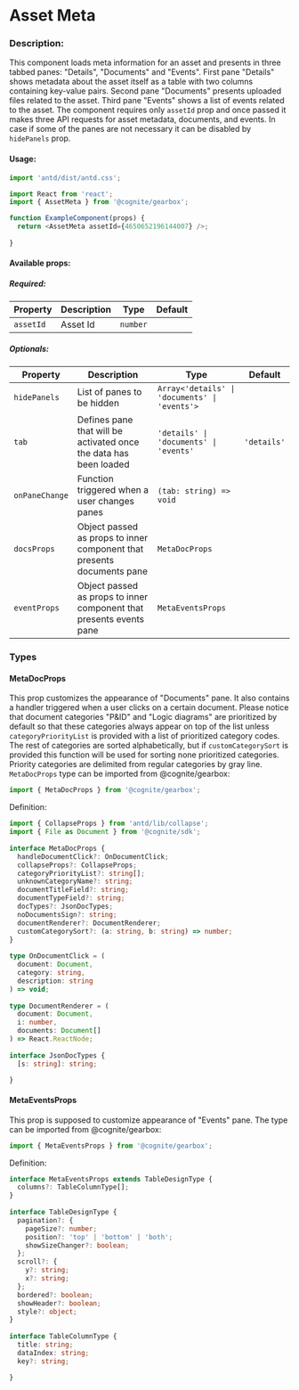 # Asset Meta

<!-- STORY -->

### Description:

This component loads meta information for an asset and presents in three tabbed panes: "Details", "Documents" and "Events".
First pane "Details" shows metadata about the asset itself as a table with two columns containing key-value pairs.
Second pane "Documents" presents uploaded files related to the asset. Third pane "Events" shows a list of events related to the asset.
The component requires only `assetId` prop and once passed it makes three API requests for asset metadata, documents, and events.
In case if some of the panes are not necessary it can be disabled by `hidePanels` prop.

#### Usage:

```typescript jsx
import 'antd/dist/antd.css';

import React from 'react';
import { AssetMeta } from '@cognite/gearbox';

function ExampleComponent(props) {
  return <AssetMeta assetId={4650652196144007} />;
  
}
```

#### Available props:

##### Required:

| Property  | Description | Type     | Default |
| --------- | ----------- | -------- | ------- |
| `assetId` | Asset Id    | `number` |         |

##### Optionals:

| Property       | Description                                                            | Type                                          | Default     |
| -------------- | ---------------------------------------------------------------------- | --------------------------------------------- | ----------- |
| `hidePanels`   | List of panes to be hidden                                             | `Array<'details' \| 'documents' \| 'events'>` |             |
| `tab`          | Defines pane that will be activated once the data has been loaded      | `'details' \| 'documents' \| 'events'`        | `'details'` |
| `onPaneChange` | Function triggered when a user changes panes                           | `(tab: string) => void`                       |             |
| `docsProps`    | Object passed as props to inner component that presents documents pane | `MetaDocProps`                                |             |
| `eventProps`   | Object passed as props to inner component that presents events pane    | `MetaEventsProps`                             |             |

### Types

#### MetaDocProps
This prop customizes the appearance of "Documents" pane.
It also contains a handler triggered when a user clicks on a certain document.
Please notice that document categories "P&ID" and "Logic diagrams" are prioritized by default 
so that these categories always appear on top of the list unless `categoryPriorityList` 
is provided with a list of prioritized category codes. The rest of categories are sorted alphabetically, 
but if `customCategorySort` is provided this function will be used for sorting none prioritized categories.
Priority categories are delimited from regular categories by gray line.
`MetaDocProps` type can be imported from @cognite/gearbox:

```typescript
import { MetaDocProps } from '@cognite/gearbox';
```

Definition:

```typescript
import { CollapseProps } from 'antd/lib/collapse';
import { File as Document } from '@cognite/sdk';
 
interface MetaDocProps {
  handleDocumentClick?: OnDocumentClick;
  collapseProps?: CollapseProps;
  categoryPriorityList?: string[];
  unknownCategoryName?: string;
  documentTitleField?: string;
  documentTypeField?: string;
  docTypes?: JsonDocTypes;
  noDocumentsSign?: string;
  documentRenderer?: DocumentRenderer;
  customCategorySort?: (a: string, b: string) => number;
}
  
type OnDocumentClick = (
  document: Document,
  category: string,
  description: string
) => void;
  
type DocumentRenderer = (
  document: Document,
  i: number,
  documents: Document[]
) => React.ReactNode;
  
interface JsonDocTypes {
  [s: string]: string;

}

```

#### MetaEventsProps
This prop is supposed to customize appearance of "Events" pane.
The type can be imported from @cognite/gearbox:

```typescript
import { MetaEventsProps } from '@cognite/gearbox';
```

Definition:

```typescript
interface MetaEventsProps extends TableDesignType {
  columns?: TableColumnType[];
}
  
interface TableDesignType {
  pagination?: {
    pageSize?: number;
    position?: 'top' | 'bottom' | 'both';
    showSizeChanger?: boolean;
  };
  scroll?: {
    y?: string;
    x?: string;
  };
  bordered?: boolean;
  showHeader?: boolean;
  style?: object;
}
  
interface TableColumnType {
  title: string;
  dataIndex: string;
  key?: string;

}

```
